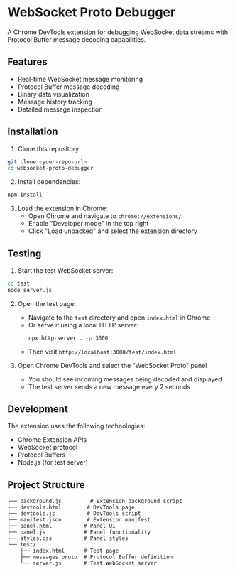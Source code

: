# WebSocket Proto Debugger

A Chrome DevTools extension for debugging WebSocket data streams with Protocol Buffer message decoding capabilities.

## Features

- Real-time WebSocket message monitoring
- Protocol Buffer message decoding
- Binary data visualization
- Message history tracking
- Detailed message inspection

## Installation

1. Clone this repository:
```bash
git clone <your-repo-url>
cd websocket-proto-debugger
```

2. Install dependencies:
```bash
npm install
```

3. Load the extension in Chrome:
   - Open Chrome and navigate to `chrome://extensions/`
   - Enable "Developer mode" in the top right
   - Click "Load unpacked" and select the extension directory

## Testing

1. Start the test WebSocket server:
```bash
cd test
node server.js
```

2. Open the test page:
   - Navigate to the `test` directory and open `index.html` in Chrome
   - Or serve it using a local HTTP server:
     ```bash
     npx http-server . -p 3000
     ```
   - Then visit `http://localhost:3000/test/index.html`

3. Open Chrome DevTools and select the "WebSocket Proto" panel
   - You should see incoming messages being decoded and displayed
   - The test server sends a new message every 2 seconds

## Development

The extension uses the following technologies:
- Chrome Extension APIs
- WebSocket protocol
- Protocol Buffers
- Node.js (for test server)

## Project Structure

```
├── background.js         # Extension background script
├── devtools.html        # DevTools page
├── devtools.js          # DevTools script
├── manifest.json        # Extension manifest
├── panel.html          # Panel UI
├── panel.js            # Panel functionality
├── styles.css          # Panel styles
└── test/
    ├── index.html      # Test page
    ├── messages.proto  # Protocol Buffer definition
    └── server.js       # Test WebSocket server
```
